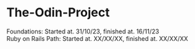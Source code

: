 # The-Odin-Project
Foundations: Started at. 31/10/23, finished at. 16/11/23  
Ruby on Rails Path: Started at. XX/XX/XX, finished at. XX/XX/XX
